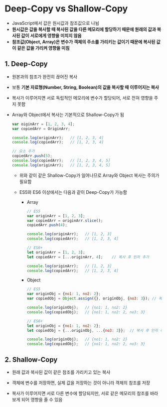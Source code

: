 # Deep-Copy vs Shallow-Copy

- JavaScript에서 값은 원시값과 참조값으로 나뉨
- **원시값은 값을 복사할 때 복사된 값을 다른 메모리에 할당하기 때문에 원래의 값과 복사된 값이 서로에게 영향을 미치지 않음**
- **참조값(Object, Array)은 변수가 객체의 주소를 가리키는 값이기 때문에 복사된 값이 같은 값을 가리켜 영향을 미침**

 ## 1. Deep-Copy

- 원본과의 참조가 완전히 끊어진 복사

- 보통 **기본 자료형(Number, String, Boolean)의 값을 복사할 때 이루어지는 복사**

- 복사가 이루어지면 서로 독립적인 메모리에 변수가 할당되어, 서로 전혀 영향을 주지 못함

- Array와 Object에서 복사는 기본적으로 Shallow-Copy가 됨

  ```javascript
  var oiginArr = [1, 2, 3, 4];
  var copiedArr = OriginArr;
  
  console.log(originArr);	// [1, 2, 3, 4]
  console.log(copiedArr);	// [1, 2, 3, 4]
  
  // 요소 추가
  copiedArr.push(5);
  console.log(copiedArr);	// [1, 2, 3, 4, 5]
  console.log(originArr);	// [1, 2, 3, 4, 5]
  ```

  - 위와 같이 같은 Shallow-Copy가 일어나므로 Array와 Object 복사는 주의가 필요함

  - ES5와 ES6 이상에서는 다음과 같이 Deep-Copy가 가능함

    - Array

      ```javascript
      // ES5
      var originArr = [1, 2, 3];
      var copiedArr = originArr.slice();
      copiedArr.push(4);
      
      console.log(originArr);	// [1, 2, 3]
      console.log(copiedArr);	// [1, 2, 3, 4]
      ```

      ```javascript
      // ES6+
      let originArr = [1, 2, 3];
      let copiedArr = [...originArr, 4];	// 복사 후 인자 추가
      
      console.log(originArr);	// [1, 2, 3]
      console.log(copiedArr);	// [1, 2, 3, 4]
      ```

    - Object

      ```javascript
      // ES5
      var originObj = {no1: 1, no2: 2};
      var copiedObj = Object.assign({}, originObj, {no3: 3}); // 복사 후 인자 추가
      
      console.log(originObj);	// {no1: 1, no2: 2}
      console.log(copiedObj);	// {no1: 1, no2: 2, no3: 3}
      ```

      ```javascript
      // ES6+
      let originObj = {no1: 1, no2: 2};
      let copiedObj = {...originObj, ...{no3: 3}};	// 복사 후 인자 추가
      
      console.log(originObj);	// {no1: 1, no2: 2}
      console.log(copiedObj);	// {no1: 1, no2: 2, no3: 3}
      ```

## 2. Shallow-Copy

- 원래 값과 복사된 값이 같은 참조를 가리키고 있는 복사

- 객체에 변수를 저장하면, 실제 값을 저장하는 것이 아니라 객체의 참조를 저장

- 복사가 이루어지면 서로 다른 변수에 할당되지만,  서로 같은 메모리의 참조를 바라보게 되어 영향을 줄 수 있음